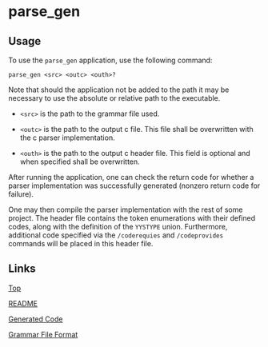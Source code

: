 # parse\_gen

## Usage

To use the `parse_gen` application, use the following command:

`parse_gen <src> <outc> <outh>?`

Note that should the application not be added to the path it may be necessary to use the absolute or relative path to the executable.

* `<src>` is the path to the grammar file used.

* `<outc>` is the path to the output c file.
  This file shall be overwritten with the c parser implementation.

* `<outh>` is the path to the output c header file.
  This field is optional and when specified shall be overwritten.

After running the application, one can check the return code for whether a parser implementation was successfully generated (nonzero return code for failure).

One may then compile the parser implementation with the rest of some project.
The header file contains the token enumerations with their defined codes, along with the definition of the `YYSTYPE` union.
Furthermore, additional code specified via the `/coderequies` and `/codeprovides` commands will be placed in this header file.

## Links

[Top](docs/top.md)

[README](docs/README.md)

[Generated Code](docs/code.md)

[Grammar File Format](docs/grammar.md)
